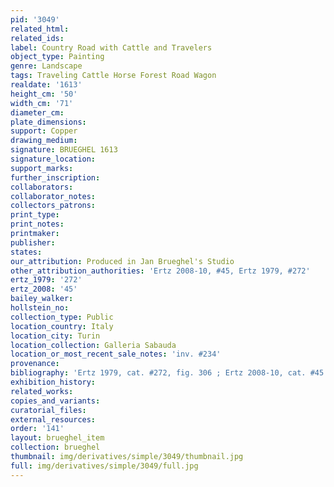 ```yaml
---
pid: '3049'
related_html: 
related_ids: 
label: Country Road with Cattle and Travelers
object_type: Painting
genre: Landscape
tags: Traveling Cattle Horse Forest Road Wagon
realdate: '1613'
height_cm: '50'
width_cm: '71'
diameter_cm: 
plate_dimensions: 
support: Copper
drawing_medium: 
signature: BRUEGHEL 1613
signature_location: 
support_marks: 
further_inscription: 
collaborators: 
collaborator_notes: 
collectors_patrons: 
print_type: 
print_notes: 
printmaker: 
publisher: 
states: 
our_attribution: Produced in Jan Brueghel's Studio
other_attribution_authorities: 'Ertz 2008-10, #45, Ertz 1979, #272'
ertz_1979: '272'
ertz_2008: '45'
bailey_walker: 
hollstein_no: 
collection_type: Public
location_country: Italy
location_city: Turin
location_collection: Galleria Sabauda
location_or_most_recent_sale_notes: 'inv. #234'
provenance: 
bibliography: 'Ertz 1979, cat. #272, fig. 306 ; Ertz 2008-10, cat. #45'
exhibition_history: 
related_works: 
copies_and_variants: 
curatorial_files: 
external_resources: 
order: '141'
layout: brueghel_item
collection: brueghel
thumbnail: img/derivatives/simple/3049/thumbnail.jpg
full: img/derivatives/simple/3049/full.jpg
---
```

